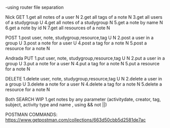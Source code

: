 -using router file separation

Nick
GET
1.get all notes of a user N
2.get all tags of a note N
3.get all users of a studygroup U
4.get all notes of a studygroup N
5.get a note by name N
6.get a note by id N
7.get all resources of a note N

POST
1.post user, note, studygroup,resource,tag U N
2.post a user in a group U
3.post a note for a user U
4.post a tag for a note N
5.post a resource for a note N

Andrada
PUT
1.put user, note, studygroup,resource,tag U N
2.put a user in a group U
3.put a note for a user N
4.put a tag for a note N
5.put a resource for a note N

DELETE
1.delete user, note, studygroup,resource,tag U N
2.delete a user in a group U
3.delete a note for a user N
4.delete a tag for a note N
5.delete a resource for a note N

Both
SEARCH WIP
1.get notes by any parameter (activitydate, creator, tag, subject, activity type and name , using && not ||)

POSTMAN COMMANDS:
https://www.getpostman.com/collections/663d50cbb5d2581de7ac
